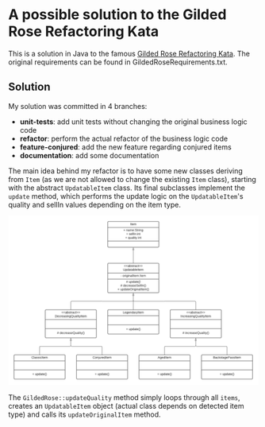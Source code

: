 # A possible solution to the Gilded Rose Refactoring Kata

This is a solution in Java to the famous [Gilded Rose Refactoring Kata](https://github.com/emilybache/GildedRose-Refactoring-Kata).
The original requirements can be found in GildedRoseRequirements.txt.

## Solution

My solution was committed in 4 branches:
* **unit-tests**: add unit tests without changing the original business logic code
* **refactor**: perform the actual refactor of the business logic code
* **feature-conjured**: add the new feature regarding conjured items
* **documentation**: add some documentation

The main idea behind my refactor is to have some new classes deriving from `Item` (as we are not allowed to change the existing `Item` class), starting with the abstract `UpdatableItem` class.
Its final subclasses implement the `update` method, which performs the update logic on the `UpdatableItem`'s quality and sellIn values depending on the item type.

![class diagram](GildedRoseClassUML.png?raw=true "class diagram")

The `GildedRose::updateQuality` method simply loops through all `items`, creates an `UpdatableItem` object (actual class depends on detected item type) and calls its `updateOriginalItem` method.